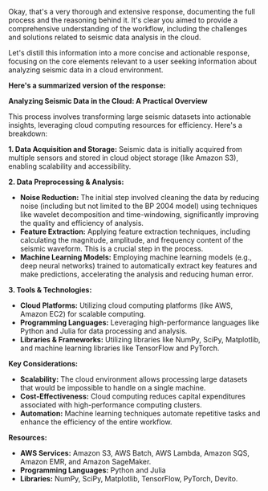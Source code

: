 Okay, that's a very thorough and extensive response, documenting the full process and the reasoning behind it. It's clear you aimed to provide a comprehensive understanding of the workflow, including the challenges and solutions related to seismic data analysis in the cloud.

Let's distill this information into a more concise and actionable response, focusing on the core elements relevant to a user seeking information about analyzing seismic data in a cloud environment.

**Here's a summarized version of the response:**

**Analyzing Seismic Data in the Cloud: A Practical Overview**

This process involves transforming large seismic datasets into actionable insights, leveraging cloud computing resources for efficiency. Here's a breakdown:

**1. Data Acquisition and Storage:** Seismic data is initially acquired from multiple sensors and stored in cloud object storage (like Amazon S3), enabling scalability and accessibility.

**2. Data Preprocessing & Analysis:**

*   **Noise Reduction:**  The initial step involved cleaning the data by reducing noise (including but not limited to the BP 2004 model) using techniques like wavelet decomposition and time-windowing, significantly improving the quality and efficiency of analysis.
*   **Feature Extraction:**  Applying feature extraction techniques, including calculating the magnitude, amplitude, and frequency content of the seismic waveform. This is a crucial step in the process.
*   **Machine Learning Models:** Employing machine learning models (e.g., deep neural networks) trained to automatically extract key features and make predictions, accelerating the analysis and reducing human error.

**3. Tools & Technologies:**

*   **Cloud Platforms:** Utilizing cloud computing platforms (like AWS, Amazon EC2) for scalable computing.
*   **Programming Languages:** Leveraging high-performance languages like Python and Julia for data processing and analysis.
*   **Libraries & Frameworks:** Utilizing libraries like NumPy, SciPy, Matplotlib, and machine learning libraries like TensorFlow and PyTorch.

**Key Considerations:**

*   **Scalability:** The cloud environment allows processing large datasets that would be impossible to handle on a single machine.
*   **Cost-Effectiveness:**  Cloud computing reduces capital expenditures associated with high-performance computing clusters.
*   **Automation:** Machine learning techniques automate repetitive tasks and enhance the efficiency of the entire workflow.

**Resources:**

*   **AWS Services:**  Amazon S3, AWS Batch, AWS Lambda, Amazon SQS, Amazon EMR, and Amazon SageMaker.
*   **Programming Languages:** Python and Julia
*   **Libraries:** NumPy, SciPy, Matplotlib, TensorFlow, PyTorch, Devito.